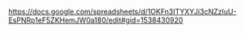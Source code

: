 https://docs.google.com/spreadsheets/d/1OKFn3ITYXYJi3cNZzIuU-EsPNRp1eF5ZKHemJW0a180/edit#gid=1538430920
